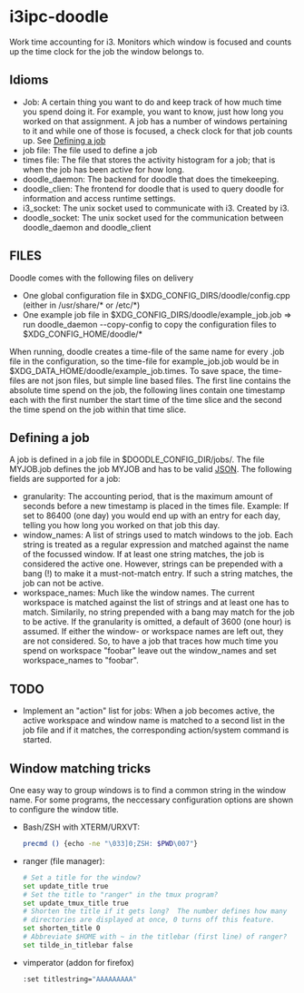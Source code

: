 # i3ipc-doodle
Work time accounting for i3.
Monitors which window is focused and counts up the time clock for the job the window belongs to.

## Idioms
 - Job: A certain thing you want to do and keep track of how much time you spend doing it. For example, you want to know, just how long you worked on that assignment. A job has a number of windows pertaining to it and while one of those is focused, a check clock for that job counts up. See [Defining a job](https://github.com/mox-mox/i3ipc-doodle#defining-a-job)
 - job file: The file used to define a job
 - times file: The file that stores the activity histogram for a job; that is when the job has been active for how long.
 - doodle_daemon: The backend for doodle that does the timekeeping.
 - doodle_clien: The frontend for doodle that is used to query doodle for information and access runtime settings.
 - i3_socket: The unix socket used to communicate with i3. Created by i3.
 - doodle_socket: The unix socket used for the communication between doodle_daemon and doodle_client


## FILES
Doodle comes with the following files on delivery
 - One global configuration file in $XDG_CONFIG_DIRS/doodle/config.cpp (either in /usr/share/* or /etc/*)
 - One example job file in $XDG_CONFIG_DIRS/doodle/example_job.job
 => run doodle_daemon --copy-config to copy the configuration files to $XDG_CONFIG_HOME/doodle/*

When running, doodle creates a time-file of the same name for every .job file in the configuration, so the time-file for example_job.job would be in $XDG_DATA_HOME/doodle/example_job.times. To save space, the time-files are not json files, but simple line based files.
The first line contains the absolute time spend on the job, the following lines contain one timestamp each with the first number the start time of the time slice and the second the time spend on the job within that time slice.


## Defining a job
A job is defined in a job file in $DOODLE_CONFIG_DIR/jobs/. The file MYJOB.job defines the job MYJOB and has to be valid [JSON](http://www.json.org/). The following fields are supported for a job:
 - granularity: The accounting period, that is the maximum amount of seconds before a new timestamp is placed in the times file. Example: If set to 86400 (one day) you would end up with an entry for each day, telling you how long you worked on that job this day.
 - window_names: A list of strings used to match windows to the job. Each string is treated as a regular expression and matched against the name of the focussed window. If at least one string matches, the job is considered the active one. However, strings can be prepended with a bang (!) to make it a must-not-match entry. If such a string matches, the job can not be active.
 - workspace_names: Much like the window names. The current workspace is matched against the list of strings and at least one has to match. Similarily, no string prepended with a bang may match for the job to be active.
If the granularity is omitted, a default of 3600 (one hour) is assumed. If either the window- or workspace names are left out, they are not considered. So, to have a job that traces how much time you spend on workspace "foobar" leave out the window_names and set workspace_names to "foobar".







## TODO
 - Implement an "action" list for jobs: When a job becomes active, the active workspace and window name is matched to a second list in the job file and if it matches, the corresponding action/system command is started.










## Window matching tricks
One easy way to group windows is to find a common string in the window name.
For some programs, the neccessary configuration options are shown to configure the window title.
 - Bash/ZSH with XTERM/URXVT:
	```bash
	precmd () {echo -ne "\033]0;ZSH: $PWD\007"}
	```
 - ranger (file manager):
	```bash
	# Set a title for the window?
	set update_title true
	# Set the title to "ranger" in the tmux program?
	set update_tmux_title true
	# Shorten the title if it gets long?  The number defines how many
	# directories are displayed at once, 0 turns off this feature.
	set shorten_title 0
	# Abbreviate $HOME with ~ in the titlebar (first line) of ranger?
	set tilde_in_titlebar false
	```
 - vimperator (addon for firefox)
	```bash
	:set titlestring="AAAAAAAAA"
	```


